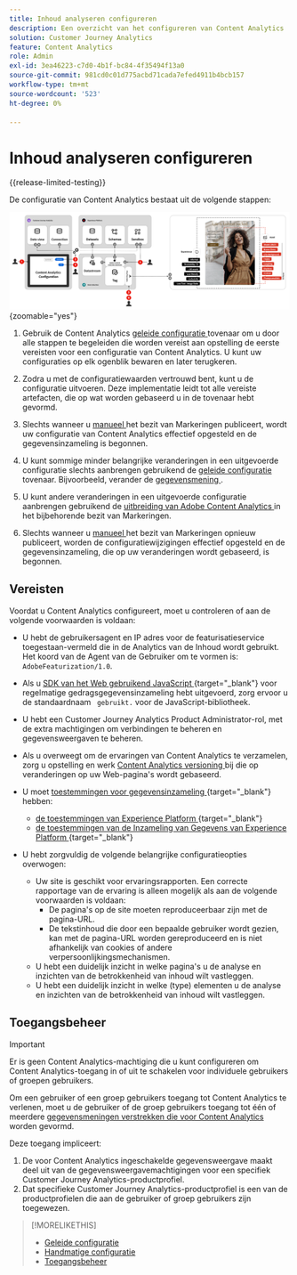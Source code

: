 ```yaml
---
title: Inhoud analyseren configureren
description: Een overzicht van het configureren van Content Analytics
solution: Customer Journey Analytics
feature: Content Analytics
role: Admin
exl-id: 3ea46223-c7d0-4b1f-bc84-4f35494f13a0
source-git-commit: 981cd0c01d775acbd71cada7efed4911b4bcb157
workflow-type: tm+mt
source-wordcount: '523'
ht-degree: 0%

---
```


# Inhoud analyseren configureren

{{release-limited-testing}}


De configuratie van Content Analytics bestaat uit de volgende stappen:

![ Configuratie van Inhoud Analytics ](../assets/aca-configuration.svg){zoomable="yes"}

1. Gebruik de Content Analytics [ geleide configuratie ](guided.md) tovenaar om u door alle stappen te begeleiden die worden vereist aan opstelling de eerste vereisten voor een configuratie van Content Analytics. U kunt uw configuraties op elk ogenblik bewaren en later terugkeren.
1. Zodra u met de configuratiewaarden vertrouwd bent, kunt u de configuratie uitvoeren. Deze implementatie leidt tot alle vereiste artefacten, die op wat worden gebaseerd u in de tovenaar hebt gevormd.
1. Slechts wanneer u [ manueel ](manual.md) het bezit van Markeringen publiceert, wordt uw configuratie van Content Analytics effectief opgesteld en de gegevensinzameling is begonnen.

1. U kunt sommige minder belangrijke veranderingen in een uitgevoerde configuratie slechts aanbrengen gebruikend de [ geleide configuratie](guided.md) tovenaar. Bijvoorbeeld, verander de [ gegevensmening ](/help/data-views/data-views.md).
1. U kunt andere veranderingen in een uitgevoerde configuratie aanbrengen gebruikend de [ uitbreiding van Adobe Content Analytics ](https://experienceleague.adobe.com/en/docs/experience-platform/tags/extensions/client/content-analytics/overview) in het bijbehorende bezit van Markeringen.
1. Slechts wanneer u [ manueel ](manual.md) het bezit van Markeringen opnieuw publiceert, worden de configuratiewijzigingen effectief opgesteld en de gegevensinzameling, die op uw veranderingen wordt gebaseerd, is begonnen.


## Vereisten

Voordat u Content Analytics configureert, moet u controleren of aan de volgende voorwaarden is voldaan:

* U hebt de gebruikersagent en IP adres voor de featurisatieservice toegestaan-vermeld die in de Analytics van de Inhoud wordt gebruikt. Het koord van de Agent van de Gebruiker om te vormen is: <code> AdobeFeaturization/1.0</code>.
* Als u [ SDK van het Web gebruikend JavaScript ](https://experienceleague.adobe.com/en/docs/experience-platform/web-sdk/install/library){target="_blank"} voor regelmatige gedragsgegevensinzameling hebt uitgevoerd, zorg ervoor u de standaardnaam <code> gebruikt.</code> voor de JavaScript-bibliotheek.
* U hebt een Customer Journey Analytics Product Administrator-rol, met de extra machtigingen om verbindingen te beheren en gegevensweergaven te beheren.
* Als u overweegt om de ervaringen van Content Analytics te verzamelen, zorg u opstelling en werk [ Content Analytics versioning ](manual.md#versioning) bij die op veranderingen op uw Web-pagina&#39;s wordt gebaseerd.
* U moet [ toestemmingen voor gegevensinzameling ](https://experienceleague.adobe.com/en/docs/experience-platform/collection/permissions){target="_blank"} hebben:
   * [ de toestemmingen van Experience Platform ](https://experienceleague.adobe.com/en/docs/experience-platform/collection/permissions#adobe-experience-platform-permissions){target="_blank"}
   * [ de toestemmingen van de Inzameling van Gegevens van Experience Platform ](https://experienceleague.adobe.com/en/docs/experience-platform/collection/permissions#adobe-experience-platform-data-collection-permissions){target="_blank"}
* U hebt zorgvuldig de volgende belangrijke configuratieopties overwogen:

   * Uw site is geschikt voor ervaringsrapporten. Een correcte rapportage van de ervaring is alleen mogelijk als aan de volgende voorwaarden is voldaan:
      * De pagina&#39;s op de site moeten reproduceerbaar zijn met de pagina-URL.
      * De tekstinhoud die door een bepaalde gebruiker wordt gezien, kan met de pagina-URL worden gereproduceerd en is niet afhankelijk van cookies of andere verpersoonlijkingsmechanismen.
   * U hebt een duidelijk inzicht in welke pagina&#39;s u de analyse en inzichten van de betrokkenheid van inhoud wilt vastleggen.
   * U hebt een duidelijk inzicht in welke (type) elementen u de analyse en inzichten van de betrokkenheid van inhoud wilt vastleggen.


## Toegangsbeheer

>[!IMPORTANT]
>
>Er is geen Content Analytics-machtiging die u kunt configureren om Content Analytics-toegang in of uit te schakelen voor individuele gebruikers of groepen gebruikers.
>

Om een gebruiker of een groep gebruikers toegang tot Content Analytics te verlenen, moet u de gebruiker of de groep gebruikers toegang tot één of meerdere [ gegevensmeningen verstrekken die voor Content Analytics ](guided.md#data-view) worden gevormd.

Deze toegang impliceert:

1. De voor Content Analytics ingeschakelde gegevensweergave maakt deel uit van de gegevensweergavemachtigingen voor een specifiek Customer Journey Analytics-productprofiel.
1. Dat specifieke Customer Journey Analytics-productprofiel is een van de productprofielen die aan de gebruiker of groep gebruikers zijn toegewezen.

>[!MORELIKETHIS]
>
>* [ Geleide configuratie ](guided.md)
>* [ Handmatige configuratie ](manual.md)
>* [ Toegangsbeheer ](/help/technotes/access-control.md)
>
